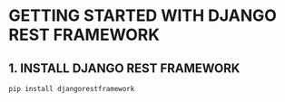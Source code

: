 # GETTING STARTED WITH DJANGO REST FRAMEWORK

## 1. INSTALL DJANGO REST FRAMEWORK
	pip install djangorestframework

